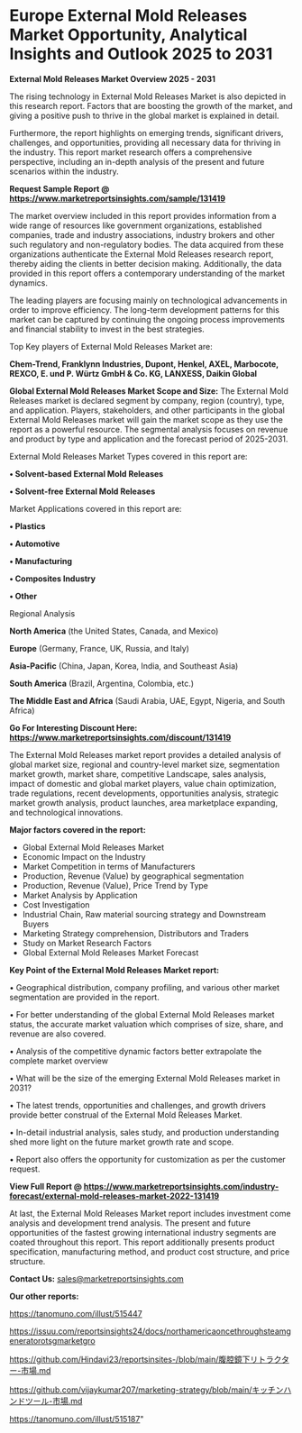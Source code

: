# Europe External Mold Releases Market Opportunity, Analytical Insights and Outlook 2025 to 2031

<Strong> External Mold Releases Market Overview 2025 - 2031</strong>

The rising technology in External Mold Releases Market is also depicted in this research report. Factors that are boosting the growth of the market, and giving a positive push to thrive in the global market is explained in detail.

Furthermore, the report highlights on emerging trends, significant drivers, challenges, and opportunities, providing all necessary data for thriving in the industry. This report market research offers a comprehensive perspective, including an in-depth analysis of the present and future scenarios within the industry.

<strong>Request Sample Report @ <a href=https://www.marketreportsinsights.com/sample/131419>https://www.marketreportsinsights.com/sample/131419</a></strong>

The market overview included in this report provides information from a wide range of resources like government organizations, established companies, trade and industry associations, industry brokers and other such regulatory and non-regulatory bodies. The data acquired from these organizations authenticate the External Mold Releases research report, thereby aiding the clients in better decision making. Additionally, the data provided in this report offers a contemporary understanding of the market dynamics.

The leading players are focusing mainly on technological advancements in order to improve efficiency. The long-term development patterns for this market can be captured by continuing the ongoing process improvements and financial stability to invest in the best strategies.

Top Key players of External Mold Releases Market are:

<strong>Chem-Trend, Franklynn Industries, Dupont, Henkel, AXEL, Marbocote, REXCO, E. und P. Würtz GmbH & Co. KG, LANXESS, Daikin Global</strong>

<strong><b>Global External Mold Releases Market Scope and Size:</b></strong>
The External Mold Releases market is declared segment by company, region (country), type, and application. Players, stakeholders, and other participants in the global External Mold Releases market will gain the market scope as they use the report as a powerful resource. The segmental analysis focuses on revenue and product by type and application and the forecast period of 2025-2031.

External Mold Releases Market Types covered in this report are:

<strong>• Solvent-based External Mold Releases

• Solvent-free External Mold Releases</strong>

Market Applications covered in this report are:

<strong>• Plastics

• Automotive

• Manufacturing

• Composites Industry

• Other</strong> 

Regional Analysis

<strong>North America</strong> (the United States, Canada, and Mexico)

<strong>Europe</strong> (Germany, France, UK, Russia, and Italy)

<strong>Asia-Pacific</strong> (China, Japan, Korea, India, and Southeast Asia)

<strong>South America</strong> (Brazil, Argentina, Colombia, etc.)

<strong>The Middle East and Africa</strong> (Saudi Arabia, UAE, Egypt, Nigeria, and South Africa)

<strong>Go For Interesting Discount Here: <a href=https://www.marketreportsinsights.com/discount/131419>https://www.marketreportsinsights.com/discount/131419</a></strong>

The External Mold Releases market report provides a detailed analysis of global market size, regional and country-level market size, segmentation market growth, market share, competitive Landscape, sales analysis, impact of domestic and global market players, value chain optimization, trade regulations, recent developments, opportunities analysis, strategic market growth analysis, product launches, area marketplace expanding, and technological innovations.

<strong><b>Major factors covered in the report:</b></strong>
<ul>
  <li>Global External Mold Releases Market </li>
  <li>Economic Impact on the Industry</li>
  <li>Market Competition in terms of Manufacturers</li>
  <li>Production, Revenue (Value) by geographical segmentation</li>
  <li>Production, Revenue (Value), Price Trend by Type</li>
  <li>Market Analysis by Application</li>
  <li>Cost Investigation</li>
  <li>Industrial Chain, Raw material sourcing strategy and Downstream Buyers</li>
  <li>Marketing Strategy comprehension, Distributors and Traders</li>
  <li>Study on Market Research Factors</li>
  <li>Global External Mold Releases Market Forecast</li>
</ul>

<strong><b>Key Point of the External Mold Releases Market report:</b></strong>

• Geographical distribution, company profiling, and various other market segmentation are provided in the report.

• For better understanding of the global External Mold Releases market status, the accurate market valuation which comprises of size, share, and revenue are also covered.

• Analysis of the competitive dynamic factors better extrapolate the complete market overview

• What will be the size of the emerging External Mold Releases market in 2031?

• The latest trends, opportunities and challenges, and growth drivers provide better construal of the External Mold Releases Market.

• In-detail industrial analysis, sales study, and production understanding shed more light on the future market growth rate and scope.

• Report also offers the opportunity for customization as per the customer request.

<strong><b>View Full Report @ <a href=https://www.marketreportsinsights.com/industry-forecast/external-mold-releases-market-2022-131419>https://www.marketreportsinsights.com/industry-forecast/external-mold-releases-market-2022-131419</a></b></strong>


At last, the External Mold Releases Market report includes investment come analysis and development trend analysis. The present and future opportunities of the fastest growing international industry segments are coated throughout this report. This report additionally presents product specification, manufacturing method, and product cost structure, and price structure.

<strong>Contact Us:</strong>
sales@marketreportsinsights.com

<strong>Our other reports:</strong>

<a href=https://tanomuno.com/illust/515447>https://tanomuno.com/illust/515447</a>

<a href=https://issuu.com/reportsinsights24/docs/northamericaoncethroughsteamgeneratorotsgmarketgro>https://issuu.com/reportsinsights24/docs/northamericaoncethroughsteamgeneratorotsgmarketgro</a>

<a href=https://github.com/Hindavi23/reportsinsites-/blob/main/腹腔鏡下リトラクター-市場.md>https://github.com/Hindavi23/reportsinsites-/blob/main/腹腔鏡下リトラクター-市場.md</a>

<a href=https://github.com/vijaykumar207/marketing-strategy/blob/main/キッチンハンドツール-市場.md>https://github.com/vijaykumar207/marketing-strategy/blob/main/キッチンハンドツール-市場.md</a>

<a href=https://tanomuno.com/illust/515187>https://tanomuno.com/illust/515187</a>"
